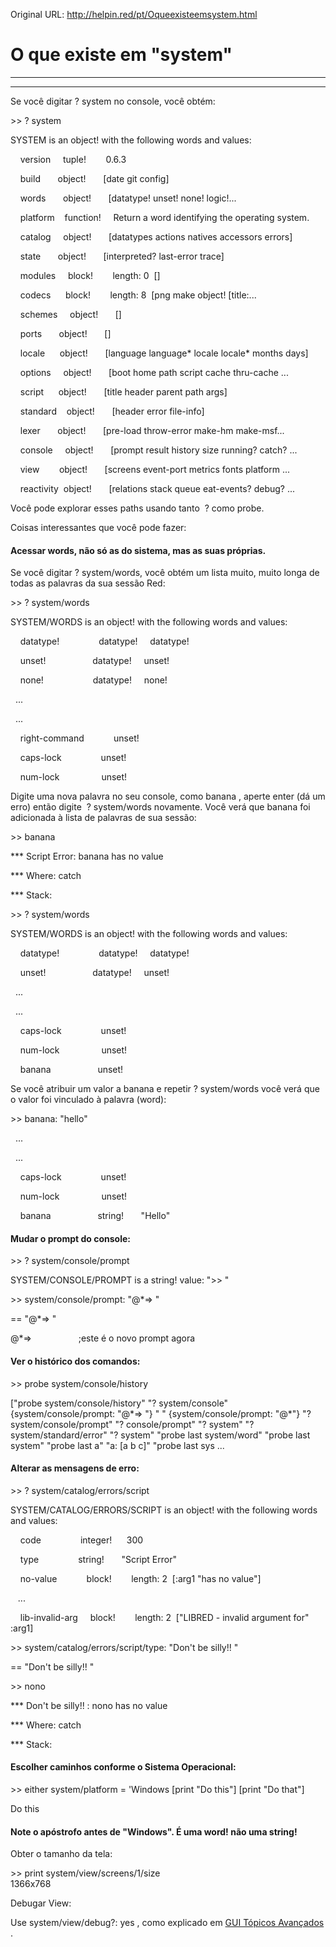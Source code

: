 Original URL: <http://helpin.red/pt/Oqueexisteemsystem.html>

# O que existe em "system"

* * *

* * *

Se você digitar ? system no console, você obtém:

&gt;&gt; ? system

SYSTEM is an object! with the following words and values:

    version     tuple!        0.6.3

    build       object!       \[date git config]

    words       object!       [datatype! unset! none! logic!...

    platform    function!     Return a word identifying the operating system.

    catalog     object!       \[datatypes actions natives accessors errors]

    state       object!       \[interpreted? last-error trace]

    modules     block!        length: 0  \[]

    codecs      block!        length: 8  [png make object! [title:...

    schemes     object!       \[]

    ports       object!       \[]

    locale      object!       \[language language* locale locale* months days]

    options     object!       [boot home path script cache thru-cache ...

    script      object!       \[title header parent path args]

    standard    object!       \[header error file-info]

    lexer       object!       [pre-load throw-error make-hm make-msf...

    console     object!       [prompt result history size running? catch? ...

    view        object!       [screens event-port metrics fonts platform ...

    reactivity  object!       [relations stack queue eat-events? debug? ...

Você pode explorar esses paths usando tanto  ? como probe.

Coisas interessantes que você pode fazer:

#### Acessar words, não só as do sistema, mas as suas próprias.

Se você digitar ? system/words, você obtém um lista muito, muito longa de todas as palavras da sua sessão Red:

&gt;&gt; ? system/words

SYSTEM/WORDS is an object! with the following words and values:

    datatype!                datatype!     datatype!

    unset!                   datatype!     unset!

    none!                    datatype!     none!

  ...

  ...

    right-command            unset!        

    caps-lock                unset!        

    num-lock                 unset!        

Digite uma nova palavra no seu console, como banana , aperte enter (dá um erro) então digite  ? system/words novamente. Você verá que banana foi adicionada à lista de palavras de sua sessão:

&gt;&gt; banana

\*\** Script Error: banana has no value

\*\** Where: catch

\*\** Stack:  

&gt;&gt; ? system/words

SYSTEM/WORDS is an object! with the following words and values:

    datatype!                datatype!     datatype!

    unset!                   datatype!     unset!  

  ...

  ...

    caps-lock                unset!        

    num-lock                 unset!        

    banana                   unset!

Se você atribuir um valor a banana e repetir ? system/words você verá que o valor foi vinculado à palavra (word):

&gt;&gt; banana: "hello"

  ...

  ...

    caps-lock                unset!        

    num-lock                 unset!        

    banana                   string!       "Hello"

#### Mudar o prompt do console:

&gt;&gt; ? system/console/prompt

SYSTEM/CONSOLE/PROMPT is a string! value: "&gt;&gt; "

&gt;&gt; system/console/prompt: "@\*=&gt; "

== "@\*=&gt; "

@\*=&gt;                   ;este é o novo prompt agora

#### Ver o histórico dos comandos:

&gt;&gt; probe system/console/history

\["probe system/console/history" "? system/console" {system/console/prompt: "@\*=&gt; "} " " {system/console/prompt: "@\*"} "? system/console/prompt" "? console/prompt" "? system" "? system/standard/error" "? system" "probe last system/word" "probe last system" "probe last a" "a: \[a b c]" "probe last sys ...

#### Alterar as mensagens de erro:

&gt;&gt; ? system/catalog/errors/script

SYSTEM/CATALOG/ERRORS/SCRIPT is an object! with the following words and values:

    code                integer!      300

    type                string!       "Script Error"

    no-value            block!        length: 2  \[:arg1 "has no value"]

   ...

    lib-invalid-arg     block!        length: 2  \["LIBRED - invalid argument for" :arg1]

&gt;&gt; system/catalog/errors/script/type: "Don't be silly!! "

== "Don't be silly!! "

&gt;&gt; nono

\*\** Don't be silly!! : nono has no value

\*\** Where: catch

\*\** Stack:

#### Escolher caminhos conforme o Sistema Operacional:

&gt;&gt; either system/platform = 'Windows \[print "Do this"] \[print "Do that"]

Do this

#### Note o apóstrofo antes de "Windows". É uma word! não uma string!

Obter o tamanho da tela:

&gt;&gt; print system/view/screens/1/size  
1366x768

Debugar View:

[]()Use system/view/debug?: yes , como explicado em[]() [GUI Tópicos Avançados](http://helpin.red/Topicosavancados.html#debugview) .

